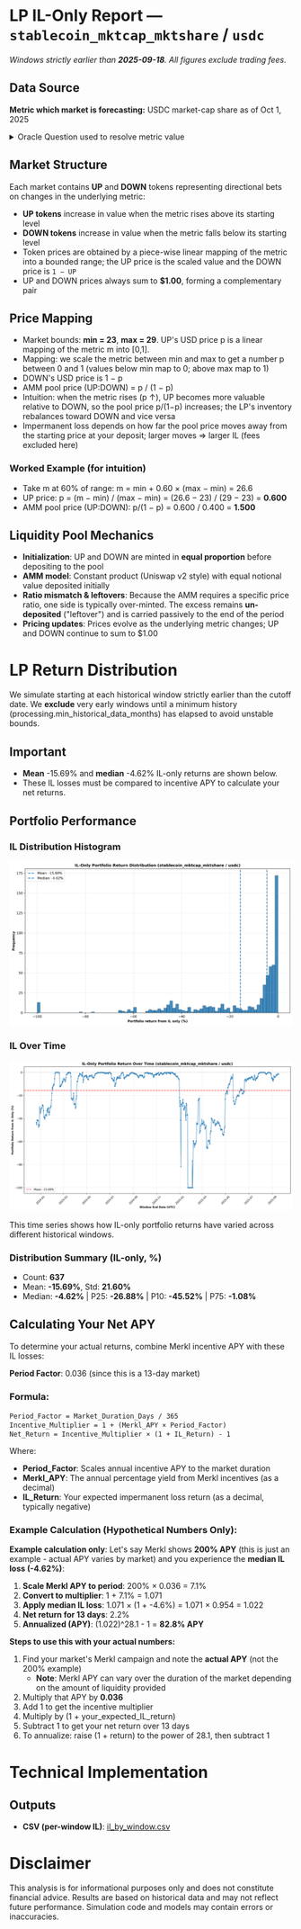 # LP IL-Only Report — `stablecoin_mktcap_mktshare` / `usdc`

_Windows strictly earlier than **2025-09-18**. All figures exclude trading fees._

## Data Source
**Metric which market is forecasting:** USDC market-cap share as of Oct 1, 2025

<details><summary>Oracle Question used to resolve metric value</summary>

Use the DefiLlama stablecoin endpoint at https://stablecoins.llama.fi/stablecoin/2. Extract the circulating supply (pegged USD) series and return the value with the greatest timestamp at or before 2025-10-01 00:00:00 UTC (UTC). For the denominator, query https://stablecoins.llama.fi/stablecoin/<id> for each of the following USD-pegged stablecoins and sum their circulating peggedUSD values at that same timestamp: Tether (USDT, id 1); USD Coin (USDC, id 2); Ethena USDe (USDe, id 146); Sky Dollar (USDS, id 209); World Liberty Financial USD (USD1, id 262); BlackRock USD (BUIDL, id 173); Ethena USDtb (USDTB, id 221); Falcon USD (USDf, id 246); PayPal USD (PYUSD, id 120); First Digital USD (FDUSD, id 119); Ripple USD (RLUSD, id 250); USDX Money USDX (USDX, id 214). Compute the market-cap share for that stablecoin (the one identified by stablecoin_id above) as (stablecoin circulating / aggregate circulating) * 100 and report that percentage * 100, rounded up to the nearest integer. 

</details>

## Market Structure
Each market contains **UP** and **DOWN** tokens representing directional bets on changes in the underlying metric:
- **UP tokens** increase in value when the metric rises above its starting level
- **DOWN tokens** increase in value when the metric falls below its starting level
- Token prices are obtained by a piece-wise linear mapping of the metric into a bounded range; the UP price is the scaled value and the DOWN price is `1 − UP`
- UP and DOWN prices always sum to **$1.00**, forming a complementary pair

## Price Mapping
- Market bounds: **min = 23**, **max = 29**. UP's USD price p is a linear mapping of the metric m into [0,1].
- Mapping: we scale the metric between min and max to get a number p between 0 and 1 (values below min map to 0; above max map to 1)
- DOWN's USD price is 1 − p
- AMM pool price (UP:DOWN) = p / (1 − p)
- Intuition: when the metric rises (p ↑), UP becomes more valuable relative to DOWN, so the pool price p/(1−p) increases; the LP's inventory rebalances toward DOWN and vice versa
- Impermanent loss depends on how far the pool price moves away from the starting price at your deposit; larger moves ⇒ larger IL (fees excluded here)

### Worked Example (for intuition)
- Take m at 60% of range: m = min + 0.60 × (max − min) = 26.6
- UP price: p = (m − min) / (max − min) = (26.6 − 23) / (29 − 23) = **0.600**
- AMM pool price (UP:DOWN): p/(1 − p) = 0.600 / 0.400 = **1.500**


## Liquidity Pool Mechanics
- **Initialization**: UP and DOWN are minted in **equal proportion** before depositing to the pool
- **AMM model**: Constant product (Uniswap v2 style) with equal notional value deposited initially
- **Ratio mismatch & leftovers**: Because the AMM requires a specific price ratio, one side is typically over-minted. The excess remains **un-deposited** ("leftover") and is carried passively to the end of the period
- **Pricing updates**: Prices evolve as the underlying metric changes; UP and DOWN continue to sum to $1.00

# LP Return Distribution
We simulate starting at each historical window strictly earlier than the cutoff date. 
We **exclude** very early windows until a minimum history (processing.min_historical_data_months) has elapsed to avoid unstable bounds.

## Important
- **Mean** -15.69% and **median** -4.62% IL-only returns are shown below.
- These IL losses must be compared to incentive APY to calculate your net returns.

## Portfolio Performance
### IL Distribution Histogram
![Portfolio Return Distributions](il_hist.png)

### IL Over Time
![IL Returns Over Time](il_timeseries.png)

This time series shows how IL-only portfolio returns have varied across different historical windows.

### Distribution Summary (IL-only, %)

- Count: **637**
- Mean: **-15.69%**, Std: **21.60%**
- Median: **-4.62%**  |  P25: **-26.88%**  |  P10: **-45.52%**  |  P75: **-1.08%**

## Calculating Your Net APY

To determine your actual returns, combine Merkl incentive APY with these IL losses:

**Period Factor**: 0.036 (since this is a 13-day market)

### Formula:
```
Period_Factor = Market_Duration_Days / 365
Incentive_Multiplier = 1 + (Merkl_APY × Period_Factor)
Net_Return = Incentive_Multiplier × (1 + IL_Return) - 1
```

Where:
- **Period_Factor**: Scales annual incentive APY to the market duration
- **Merkl_APY**: The annual percentage yield from Merkl incentives (as a decimal)
- **IL_Return**: Your expected impermanent loss return (as a decimal, typically negative)

### Example Calculation (Hypothetical Numbers Only):
**Example calculation only**: Let's say Merkl shows **200% APY** (this is just an example - actual APY varies by market) and you experience the **median IL loss (-4.62%)**:

1. **Scale Merkl APY to period**: 200% × 0.036 = 7.1%
2. **Convert to multiplier**: 1 + 7.1% = 1.071
3. **Apply median IL loss**: 1.071 × (1 + -4.6%) = 1.071 × 0.954 = 1.022
4. **Net return for 13 days**: 2.2%
5. **Annualized (APY)**: (1.022)^28.1 - 1 = **82.8% APY**

**Steps to use this with your actual numbers:**
1. Find your market's Merkl campaign and note the **actual APY** (not the 200% example)
   - **Note**: Merkl APY can vary over the duration of the market depending on the amount of liquidity provided
2. Multiply that APY by **0.036**
3. Add 1 to get the incentive multiplier
4. Multiply by (1 + your_expected_IL_return)
5. Subtract 1 to get your net return over 13 days
6. To annualize: raise (1 + return) to the power of 28.1, then subtract 1

# Technical Implementation

## Outputs
- **CSV (per-window IL)**: [il_by_window.csv](il_by_window.csv)

# Disclaimer
This analysis is for informational purposes only and does not constitute financial advice. Results are based on historical data and may not reflect future performance. Simulation code and models may contain errors or inaccuracies.